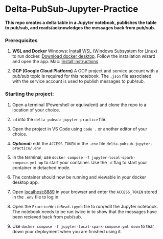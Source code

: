 # Delta-PubSub-Jupyter-Practice
**This repo creates a delta table in a Jupyter notebook, publishes the table to pub/sub, and reads/acknowledges the messages back from pub/sub.**

### Prerequisites
1.  **WSL and Docker**
Windows: [Install WSL](https://learn.microsoft.com/en-us/windows/wsl/install) (Windows Subsystem for Linux) to run docker. [Download docker desktop](https://www.docker.com/products/docker-desktop/). Follow the installation wizard and open the app.
Mac: [Install instructions](https://docs.docker.com/desktop/install/mac-install/)

2. **GCP (Google Cloud Platform)**
A GCP project and service account with a pub/sub topic is required for this notebook. The `.json` file associated with the service account is used to publish messages to pub/sub. 

### Starting the project:

1. Open a terminal (Powershell or equivalent) and clone the repo to a location of your choice.

2. `cd` into the `delta-pubsub-jupyter-practice` file. 

3. Open the project in VS Code using  `code .` or another editor of your choice.

4. ***Optional:*** edit the `ACCESS_TOKEN` in the `.env` file `delta-pubsub-jupyter-practice/.env`

5. In the terminal, use `docker compose -f jupyter-local-spark-compose.yml up` to start your container.  Use the `-d` flag to start your container in detached mode.

6. The container should now be running and viewable in your docker desktop app.

7. Open [localhost:8889](http://localhost:8889/) in your browser and enter the `ACCESS_TOKEN` stored in the `.env` file to log in. 

8. Open the `PracticeWriteRead.ipynb` file to run/edit the Jupyter notebook. The notebook needs to be run twice in to show that the messages have been recieved back from pub/sub.

9. Use `docker compose -f jupyter-local-spark-compose.yml down` to tear down your deployment when you are finished using it. 


